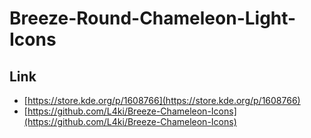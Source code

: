

# Breeze-Round-Chameleon-Light-Icons


## Link

* [https://store.kde.org/p/1608766](https://store.kde.org/p/1608766)
* [https://github.com/L4ki/Breeze-Chameleon-Icons](https://github.com/L4ki/Breeze-Chameleon-Icons)
